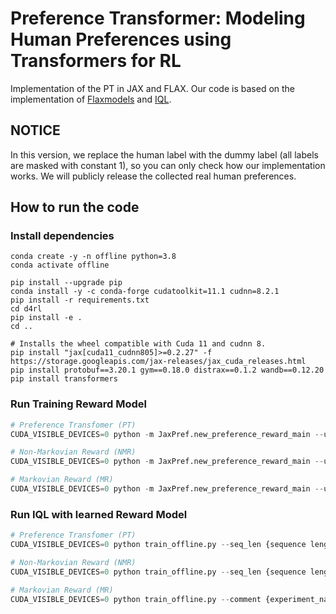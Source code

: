 # Preference Transformer: Modeling Human Preferences using Transformers for RL
Implementation of the PT in JAX and FLAX. Our code is based on the implementation of [Flaxmodels](https://github.com/matthias-wright/flaxmodels) and [IQL](https://github.com/ikostrikov/implicit_q_learning). 

## NOTICE
In this version, we replace the human label with the dummy label (all labels are masked with constant 1), so you can only check how our implementation works. We will publicly release the collected real human preferences.
## How to run the code

### Install dependencies

```
conda create -y -n offline python=3.8
conda activate offline

pip install --upgrade pip
conda install -y -c conda-forge cudatoolkit=11.1 cudnn=8.2.1
pip install -r requirements.txt
cd d4rl
pip install -e .
cd ..

# Installs the wheel compatible with Cuda 11 and cudnn 8.
pip install "jax[cuda11_cudnn805]>=0.2.27" -f https://storage.googleapis.com/jax-releases/jax_cuda_releases.html
pip install protobuf==3.20.1 gym==0.18.0 distrax==0.1.2 wandb==0.12.20
pip install transformers
```

### Run Training Reward Model

```python
# Preference Transfomer (PT)
CUDA_VISIBLE_DEVICES=0 python -m JaxPref.new_preference_reward_main --use_human_label True --comment {experiment_name} --transformer.embd_dim 256 --transformer.n_layer 1 --transformer.n_head 4 --env {D4RL env name} --logging.output_dir './logs/pref_reward' --batch_size 256 --num_query {number of query} --query_len 100 --n_epochs 10000 --skip_flag 0 --seed {seed} --model_type PrefTransformer

# Non-Markovian Reward (NMR)
CUDA_VISIBLE_DEVICES=0 python -m JaxPref.new_preference_reward_main --use_human_label True --comment {experiment_name} --env {D4RL env name} --logging.output_dir './logs/pref_reward' --batch_size 256 --num_query 100000 --query_len 25 --n_epochs 10000 --skip_flag 0 --seed {seed} --model_type NMR

# Markovian Reward (MR)
CUDA_VISIBLE_DEVICES=0 python -m JaxPref.new_preference_reward_main --use_human_label True --comment {experiment_name} --env {D4RL env name} --logging.output_dir './logs/pref_reward' --batch_size 256 --num_query 100000 --query_len 25 --n_epochs 10000 --skip_flag 0 --seed {seed} --model_type MR
```

### Run IQL with learned Reward Model

```python
# Preference Transfomer (PT)
CUDA_VISIBLE_DEVICES=0 python train_offline.py --seq_len {sequence length in reward prediction} --comment {experiment_name} --eval_interval {5000: mujoco / 100000: antmaze / 50000: adroit} --env_name {d4rl env name} --config {configs/(mujoco|antmaze|adroit)_config.py} --eval_episodes {100 for ant , 10 o.w.} --use_reward_model True --model_type PrefTransformer --ckpt_dir {reward_model_path} --seed {seed}

# Non-Markovian Reward (NMR)
CUDA_VISIBLE_DEVICES=0 python train_offline.py --seq_len {sequence length in reward prediction} --comment {experiment_name} --eval_interval {5000: mujoco / 100000: antmaze / 50000: adroit} --env_name {d4rl env name} --config {configs/(mujoco|antmaze|adroit)_config.py} --eval_episodes {100 for ant , 10 o.w.} --use_reward_model True --model_type NMR --ckpt_dir {reward_model_path} --seed {seed}

# Markovian Reward (MR)
CUDA_VISIBLE_DEVICES=0 python train_offline.py --comment {experiment_name} --eval_interval {5000: mujoco / 100000: antmaze / 50000: adroit} --env_name {d4rl env name} --config {configs/(mujoco|antmaze|adroit)_config.py} --eval_episodes {100 for ant , 10 o.w.} --use_reward_model True --model_type MR --ckpt_dir {reward_model_path} --seed {seed}
```
